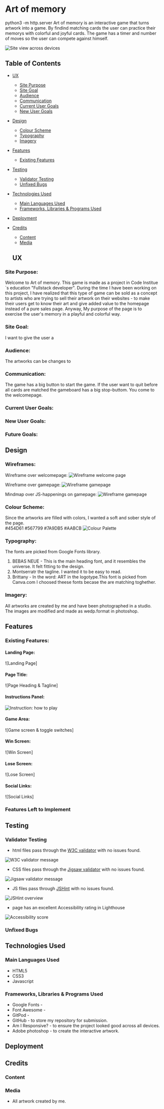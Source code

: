 # Art of memory
python3 -m http.server
Art of memory is an interactive game that turns artwork into a game. By findind matching cards  the user can practice their memorys with colorful and joyful cards. The game has a timer and number of moves so the user can compete against himself.

![Site view across devices](assets/images/readme/memoryfirsttimg.webp)

## Table of Contents
+ [UX](#ux "UX")
  + [Site Purpose](#site-purpose "Site Purpose")
  + [Site Goal](#site-goal "Site Goal")
  + [Audience](#audience "Audience")
  + [Communication](#communication "Communication")
  + [Current User Goals](#current-user-goals "Current User Goals")
  + [New User Goals](#new-user-goals "New User Goals")
+ [Design](#design "Design")
  + [Colour Scheme](#colour-scheme "Colour Scheme")
  + [Typography](#typography "Typography")
  + [Imagery](#imagery "Imagery")
+ [Features](#features "Features")
  + [Existing Features](#existing-features "Existing Features")
+ [Testing](#testing "Testing")
  + [Validator Testing](#validator-testing "Validator Testing")
  + [Unfixed Bugs](#unfixed-bugs "Unfixed Bugs")
+ [Technologies Used](#technologies-used "Technologies Used")
  + [Main Languages Used](#main-languages-used "Main Languages Used")
  + [Frameworks, Libraries & Programs Used](#frameworks-libraries-programs-used "Frameworks, Libraries & Programs Used")
+ [Deployment](#deployment "Deployment")
+ [Credits](#credits "Credits")
  + [Content](#content "Content")
  + [Media](#media "Media")

  ## UX

### Site Purpose:
Welcome to Art of memory. This game is made as a project in Code Institue´s education "Fullstack developer". During the time I have been working on this project, I have realized that this type of game can be sold as a concept to artists who are trying to sell their artwork on their  websites - to make their users get to know their art and give added value to the homepage instead of a pure sales page. Anyway, My purpose of the page is to exercise the user's memory in a playful and colorful way.

### Site Goal:
I want to give the user a 
### Audience:
The artworks can be changes to 

### Communication:
The game has a big button to start the game. If the user want to quit before all cards are matched the gameboard has a big stop-buttom. You come to the welcomepage. 
### Current User Goals:

### New User Goals:


### Future Goals:

## Design

### Wireframes:

Wireframe over welcomepage:
![Wireframe welcome page](assets/images/readme/wireframewp.webp)

Wireframe over gamepage:
![Wireframe gamepage](assets/images/readme/wireframegp.webp)

Mindmap over JS-happenings on gamepage:
![Wireframe gamepage](assets/images/readme/mindmap.webp)

### Colour Scheme:
Since the artworks are filled with colors, I wanted  a soft and sober style of the page.  
#454D61
#567799
#7A9DB5
#AABCB 
![Colour Palette](assets/images/readme/colourscheme.webp)

### Typography:
The fonts are picked from Google Fonts library.
1. BEBAS NEUE - This is the main heading font, and it resembles the universe. It felt fitting to the design.
2. Montserratr the tagline. I wanted it to be easy to read.
3. Brittany - In the word: ART in the logotype.This font is picked from Canva.com
I choosed theese fonts becase the are matching toghether.

### Imagery:
All artworks are created by me and have been photographed in a studio. 
The images are modified and made as wedp.format in photoshop.

## Features

### Existing Features:

#### Landing Page:
![Landing Page]
#### Page Title:
![Page Heading & Tagline]

#### Instructions Panel:
![Instruction: how to play](assets/images/rules.webp)


#### Game Area:
![Game screen & toggle switches]

#### Win Screen:
![Win Screen]

#### Lose Screen:
![Lose Screen]

#### Social Links:
![Social Links]


### Features Left to Implement

## Testing


### Validator Testing
- html files pass through the [W3C validator](https://validator.w3.org/) with no issues found.

![W3C validator message](assets/images/images-readme/validator-html.png)

- CSS files pass through the [Jigsaw validator](https://jigsaw.w3.org/css-validator/) with no issues found.

![Jigsaw validator message](assets/images/images-readme/validator-css.png)

- JS files pass through [JSHint](https://jshint.com/) with no issues found.

![JSHint overview](assets/images/images-readme/validator-js.png)

- page has an excellent Accessibility rating in Lighthouse

![Accessibility score](assets/images/images-readme/lighthouse-score.png)



### Unfixed Bugs

## Technologies Used
### Main Languages Used
- HTML5
- CSS3
- Javascript

### Frameworks, Libraries & Programs Used
- Google Fonts - 
- Font Awesome - 
- GitPod - 
- GitHub - to store my repository for submission.
- Am I Responsive? - to ensure the project looked good across all devices.
- Adobe photoshop - to create the interactive artwork.

## Deployment

## Credits

### Content

### Media
- All artwork created by me.
